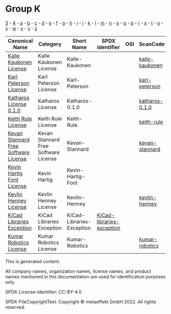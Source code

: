 # Group K

[3](../[3]/README.md) -
[4](../[4]/README.md) -
[a](../[a]/README.md) - 
[b](../[b]/README.md) - 
[c](../[c]/README.md) - 
[d](../[d]/README.md) - 
[e](../[e]/README.md) - 
[f](../[f]/README.md) - 
[g](../[g]/README.md) - 
[h](../[h]/README.md) - 
[i](../[i]/README.md) - 
[j](../[j]/README.md) - 
[k](../[k]/README.md) - 
[l](../[l]/README.md) - 
[m](../[m]/README.md) - 
[n](../[n]/README.md) - 
[o](../[o]/README.md) - 
[p](../[p]/README.md) - 
[q](../[q]/README.md) - 
[r](../[r]/README.md) - 
[s](../[s]/README.md) - 
[t](../[t]/README.md) - 
[u](../[u]/README.md) - 
[v](../[v]/README.md) - 
[w](../[w]/README.md) - 
[x](../[x]/README.md) - 
[y](../[y]/README.md) - 
[z](../[z]/README.md)

|Canonical Name|Category|Short Name|SPDX Identifier|OSI|ScanCode|Matched ScanCode|Type|
| --- | --- | --- | --- | --- | --- | --- | --- |
|[Kalle Kaukonen License]([ka]/Kalle-Kaukonen-License.yaml)|Kalle Kaukonen License|Kalle-Kaukonen| | | [kalle-kaukonen](https://github.com/nexB/scancode-toolkit/blob/develop/src/licensedcode/data/licenses/kalle-kaukonen.LICENSE) | [kalle-kaukonen](https://github.com/nexB/scancode-toolkit/blob/develop/src/licensedcode/data/licenses/kalle-kaukonen.LICENSE) |terms|
|[Karl Peterson License]([ka]/Karl-Peterson-License.yaml)|Karl Peterson License|Karl-Peterson| | | [karl-peterson](https://github.com/nexB/scancode-toolkit/blob/develop/src/licensedcode/data/licenses/karl-peterson.LICENSE) | [karl-peterson](https://github.com/nexB/scancode-toolkit/blob/develop/src/licensedcode/data/licenses/karl-peterson.LICENSE) |terms|
|[Katharos License 0.1.0]([ka]/Katharos-License-0.1.0.yaml)|Katharos License|Katharos-0.1.0| | | [katharos-0.1.0](https://github.com/nexB/scancode-toolkit/blob/develop/src/licensedcode/data/licenses/katharos-0.1.0.LICENSE) | |terms|
|[Keith Rule License]([ke]/Keith-Rule-License.yaml)|Keith Rule License|Keith-Rule| | | [keith-rule](https://github.com/nexB/scancode-toolkit/blob/develop/src/licensedcode/data/licenses/keith-rule.LICENSE) | [keith-rule](https://github.com/nexB/scancode-toolkit/blob/develop/src/licensedcode/data/licenses/keith-rule.LICENSE) |terms|
|[Kevan Stannard Free Software License]([ke]/Kevan-Stannard-Free-Software-License.yaml)|Kevan Stannard Free Software License|Kevan-Stannard| | | [kevan-stannard](https://github.com/nexB/scancode-toolkit/blob/develop/src/licensedcode/data/licenses/kevan-stannard.LICENSE) | [kevan-stannard](https://github.com/nexB/scancode-toolkit/blob/develop/src/licensedcode/data/licenses/kevan-stannard.LICENSE) |terms|
|[Kevin Hartig Font License]([ke]/Kevin-Hartig-Font-License.yaml)|Kevin Hartig|Kevin-Hartig-Font| | | | |terms|
|[Kevlin Henney License]([ke]/Kevlin-Henney-License.yaml)|Kevlin Henney License|Kevlin-Henney| | | [kevlin-henney](https://github.com/nexB/scancode-toolkit/blob/develop/src/licensedcode/data/licenses/kevlin-henney.LICENSE) | [kevlin-henney](https://github.com/nexB/scancode-toolkit/blob/develop/src/licensedcode/data/licenses/kevlin-henney.LICENSE) |terms|
|[KiCad Libraries Exception]([ki]/KiCad-Libraries-Exception.yaml)|KiCad Libraries Exception|KiCad-Libraries-Exception|[KiCad-libraries-exception](https://spdx.org/licenses/KiCad-libraries-exception.html)| | | |exception|
|[Kumar Robotics License]([ku]/Kumar-Robotics-License.yaml)|Kumar Robotics License|Kumar-Robotics| | | [kumar-robotics](https://github.com/nexB/scancode-toolkit/blob/develop/src/licensedcode/data/licenses/kumar-robotics.LICENSE) | [kumar-robotics](https://github.com/nexB/scancode-toolkit/blob/develop/src/licensedcode/data/licenses/kumar-robotics.LICENSE) |terms|

This is generated content.

All company names, organization names, license names, and product names mentioned in this documentation are used for identification purposes only.

SPDX-License-Identifier: CC-BY-4.0

SPDX-FileCopyrightText: Copyright © metaeffekt GmbH 2022. All rights reserved.
